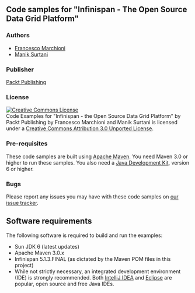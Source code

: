## Code samples for "Infinispan - The Open Source Data Grid Platform"

### Authors
* [Francesco Marchioni](https://github.com/fmarchioni)
* [Manik Surtani](https://github.com/maniksurtani)

### Publisher
[Packt Publishing](http://www.packtpub.com/)

### License
<a rel="license" href="http://creativecommons.org/licenses/by/3.0/"><img alt="Creative Commons License" style="border-width:0" src="http://i.creativecommons.org/l/by/3.0/88x31.png" /></a><br /><span xmlns:dct="http://purl.org/dc/terms/" href="http://purl.org/dc/dcmitype/Text" property="dct:title" rel="dct:type">Code Examples for &#34;Infinispan - the Open Source Data Grid Platform&#34; by Packt Publishing</span> by <span xmlns:cc="http://creativecommons.org/ns#" property="cc:attributionName">Francesco Marchioni and Manik Surtani</span> is licensed under a <a rel="license" href="http://creativecommons.org/licenses/by/3.0/">Creative Commons Attribution 3.0 Unported License</a>.

### Pre-requisites
These code samples are built using [Apache Maven](http://maven.apache.org).  You need Maven 3.0 or higher to run these samples.  You also need a [Java Development Kit](http://www.oracle.com/technetwork/java/javase/downloads/index.html), version 6 or higher.

### Bugs
Please report any issues you may have with these code samples on [our issue tracker](https://github.com/infinispan/Infinispan-book/issues).

## Software requirements

The following software is required to build and run the examples:

* Sun JDK 6 (latest updates)
* Apache Maven 3.0.x
* Infinispan 5.1.3.FINAL (as dictated by the Maven POM files in this project)
* While not strictly necessary, an integrated development environment (IDE) is strongly recommended.  Both [IntelliJ IDEA](http://www.jetbrains.com/idea/download/) and [Eclipse](http://www.eclipse.org/downloads/) are popular, open source and free Java IDEs.
